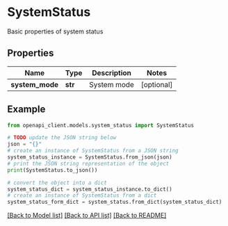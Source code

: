 # SystemStatus

Basic properties of system status

## Properties

Name | Type | Description | Notes
------------ | ------------- | ------------- | -------------
**system_mode** | **str** | System mode | [optional] 

## Example

```python
from openapi_client.models.system_status import SystemStatus

# TODO update the JSON string below
json = "{}"
# create an instance of SystemStatus from a JSON string
system_status_instance = SystemStatus.from_json(json)
# print the JSON string representation of the object
print(SystemStatus.to_json())

# convert the object into a dict
system_status_dict = system_status_instance.to_dict()
# create an instance of SystemStatus from a dict
system_status_form_dict = system_status.from_dict(system_status_dict)
```
[[Back to Model list]](../README.md#documentation-for-models) [[Back to API list]](../README.md#documentation-for-api-endpoints) [[Back to README]](../README.md)


